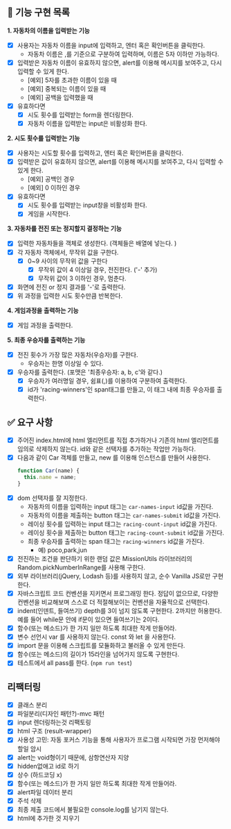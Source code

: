 ## 🎯 기능 구현 목록
**1. 자동차의 이름을 입력받는 기능**
- [x] 사용자는 자동차 이름을 input에 입력하고, 엔터 혹은 확인버튼을 클릭한다. 
  - 자동차 이름은 ,를 기준으로 구분하여 입력하며, 이름은 5자 이하만 가능하다. 
- [x] 입력받은 자동차 이름이 유효하지 않으면, alert를 이용해 메시지를 보여주고, 다시 입력할 수 있게 한다. 
  - [예외] 5자를 초과한 이름이 있을 때 
  - [예외] 중복되는 이름이 있을 때 
  - [예외] 공백을 입력했을 때 
- [x] 유효하다면
  - [x] 시도 횟수를 입력받는 form을 렌더링한다. 
  - [x] 자동차 이름을 입력받는 input은 비활성화 한다. 

**2. 시도 횟수를 입력받는 기능**
- [x] 사용자는 시도할 횟수를 입력하고, 엔터 혹은 확인버튼을 클릭한다. 
- [x] 입력받은 값이 유효하지 않으면, alert를 이용해 메시지를 보여주고, 다시 입력할 수 있게 한다. 
  - [예외] 공백인 경우 
  - [예외] 0 이하인 경우
- [x] 유효하다면  
  - [x] 시도 횟수를 입력받는 input창을 비활성화 한다. 
  - [x] 게임을 시작한다. 

**3. 자동차를 전진 또는 정지할지 결정하는 기능** 
- [x] 입력한 자동차들을 객체로 생성한다. (객체들은 배열에 넣는다. )
- [x] 각 자동차 객체에서, 무작위 값을 구한다. 
  - [x] 0~9 사이의 무작위 값을 구한다 
    - [x] 무작위 값이 4 이상일 경우, 전진한다. ('-' 추가)
    - [x] 무작위 값이 3 이하인 경우, 멈춘다. 
- [x] 화면에 전진 or 정지 결과를 '-'로 출력한다. 
- [x] 위 과정을 입력한 시도 횟수만큼 반복한다. 

**4. 게임과정을 출력하는 기능**
- [x] 게임 과정을 출력한다. 

**5. 최종 우승자를 출력하는 기능** 
- [x] 전진 횟수가 가장 많은 자동차(우승자)를 구한다.
  - 우승자는 한명 이상일 수 있다. 
- [x] 우승자를 출력한다. (포맷은 '최종우승자: a, b, c'와 같다.)
  - [x] 우승자가 여러명일 경우, 쉼표(,)를 이용하여 구분하여 출력한다. 
  - [x] id가 'racing-winners'인 span태그를 만들고, 이 태그 내에 최종 우승자를 출력한다. 

## ✅ 요구 사항
- [x] 주어진 index.html에 html 엘리먼트를 직접 추가하거나 기존의 html 엘리먼트를 임의로 삭제하지 않는다. id와 같은 선택자를 추가하는 작업만 가능하다.
- [x] 다음과 같이 Car 객체를 만들고, new 를 이용해 인스턴스를 만들어 사용한다.
  ```javascript
  function Car(name) {
    this.name = name;
  }
  ```
- [x] dom 선택자를 잘 지정한다. 
  - 자동차의 이름을 입력하는 input 태그는 `car-names-input` id값을 가진다.
  - 자동차의 이름을 제출하는 button 태그는 `car-names-submit` id값을 가진다.
  - 레이싱 횟수를 입력하는 input 태그는 `racing-count-input` id값을 가진다.
  - 레이싱 횟수을 제출하는 button 태그는 `racing-count-submit` id값을 가진다.
  - 최종 우승자를 출력하는 span 태그는 `racing-winners` id값을 가진다.
    - 예) <span id="racing-winners">poco,park,jun</span>
- [x] 전진하는 조건을 판단하기 위한 랜덤 값은 MissionUtils 라이브러리의 Random.pickNumberInRange를 사용해 구한다.
- [x] 외부 라이브러리(jQuery, Lodash 등)를 사용하지 않고, 순수 Vanilla JS로만 구현한다.
- [x] 자바스크립트 코드 컨벤션을 지키면서 프로그래밍 한다. 정답이 없으므로, 다양한 컨벤션을 비교해보며 스스로 더 적절해보이는 컨벤션을 자율적으로 선택한다.
- [x] indent(인덴트, 들여쓰기) depth를 3이 넘지 않도록 구현한다. 2까지만 허용한다. 예를 들어 while문 안에 if문이 있으면 들여쓰기는 2이다.
- [x] 함수(또는 메소드)가 한 가지 일만 하도록 최대한 작게 만들어라.
- [x] 변수 선언시 var 를 사용하지 않는다. const 와 let 을 사용한다.
- [x] import 문을 이용해 스크립트를 모듈화하고 불러올 수 있게 만든다.
- [x] 함수(또는 메소드)의 길이가 15라인을 넘어가지 않도록 구현한다.
- [x] 테스트에서 all pass를 한다. (`npm run test`)

## 리팩터링 
- [x] 클래스 분리 
- [x] 파일분리(디자인 패턴?)-mvc 패턴 
- [x] input 렌더링하는것 리팩토링 
- [x] html 구조 (result-wrapper)
- [x] 사용성 고민: 자동 포커스 기능을 통해 사용자가 프로그램 시작되면 가장 먼저해야할일 암시
- [x] alert는 void형이기 때문에, 삼항연산자 지양 
- [x] hidden없애고 id로 하기 
- [x] 상수 (하드코딩 x)
- [x] 함수(또는 메소드)가 한 가지 일만 하도록 최대한 작게 만들어라.
- [x] alert파일 데이터 분리 
- [x] 주석 삭제 
- [x] 최종 제출 코드에서 불필요한 console.log를 남기지 않는다. 
- [x] html에 추가한 것 지우기

